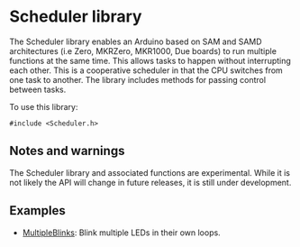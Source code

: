 # Scheduler library

The Scheduler library enables an Arduino based on SAM and SAMD architectures (i.e Zero, MKRZero, MKR1000, Due boards) to run multiple functions at the same time. This allows tasks to happen without interrupting each other. This is a cooperative scheduler in that the CPU switches from one task to another. The library includes methods for passing control between tasks.

To use this library:

```
#include <Scheduler.h>
```

## Notes and warnings

The Scheduler library and associated functions are experimental. While it is not likely the API will change in future releases, it is still under development.

## Examples

* [MultipleBlinks](https://www.arduino.cc/en/Tutorial/MultipleBlinks): Blink multiple LEDs in their own loops.